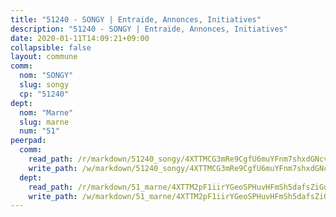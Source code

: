 ```yaml
---
title: "51240 - SONGY | Entraide, Annonces, Initiatives"
description: "51240 - SONGY | Entraide, Annonces, Initiatives"
date: 2020-01-11T14:09:21+09:00
collapsible: false
layout: commune
comm:
  nom: "SONGY"
  slug: songy
  cp: "51240"
dept:
  nom: "Marne"
  slug: marne
  num: "51"
peerpad:
  comm:
    read_path: /r/markdown/51240_songy/4XTTMCG3mRe9CgfU6muYFnm7shxdGNcvacfyNVWjjjNixaTif
    write_path: /w/markdown/51240_songy/4XTTMCG3mRe9CgfU6muYFnm7shxdGNcvacfyNVWjjjNixaTif-K3TgU3u2YoLhVTkMhdwx8zy3v21X38f3iry1vynjgBJaaRWN68g7YxbUrSCbTBgStWN8UdJbhjauiEGZGWJvr4d8DTLxnkq8xKfVTAjwRboQXmv7Ln1qiuuJoowUdVeckFDFFZLs
  dept:
    read_path: /r/markdown/51_marne/4XTTM2pF1iirYGeoSPHuvHFmSh5dafsZiGuDVqApNYr9W2doe
    write_path: /w/markdown/51_marne/4XTTM2pF1iirYGeoSPHuvHFmSh5dafsZiGuDVqApNYr9W2doe-K3TgV7EpXmd75L5pz6aUTALihWsFeiubyposyfPgz6DbQby3ZQF3gNXaGqeRVGevfRz46yND7Y8QkCv5VozWFj5shZbEokjWNQrdmmsAHCxzuLQj5kuinh4kCdsefHKLdp7xhUwa
---
```


